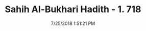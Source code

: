 ---
title        : "Sahih Al-Bukhari Hadith - 1. 718"
date         : 7/25/2018 1:51:21 PM
draft        : false
type         : "hadith"
layout       : "hadith"
BookCode     : "SHB"
VolumeNumber : "1"
HadithNumber : "718"
categories  :  ["Prayer Characteristics-Looking hither and thither while praying"]
tags  :  ["Aisha"]
---